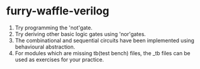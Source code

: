 # furry-waffle-verilog
1. Try programming the 'not'gate.
2. Try deriving other basic logic gates using 'nor'gates.
3. The combinational and sequential circuits have been implemented using behavioural abstraction. 
4. For modules which are missing tb(test bench) files, the _tb files can be used as exercises for your practice. 
